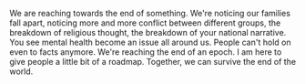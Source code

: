  We are reaching towards the end of something. We're noticing our families fall apart, noticing more and more conflict between different groups, the breakdown of religious thought, the breakdown of your national narrative. You see mental health become an issue all around us. People can't hold on even to facts anymore. We're reaching the end of an epoch. I am here to give people a little bit of a roadmap. Together, we can survive the end of the world.